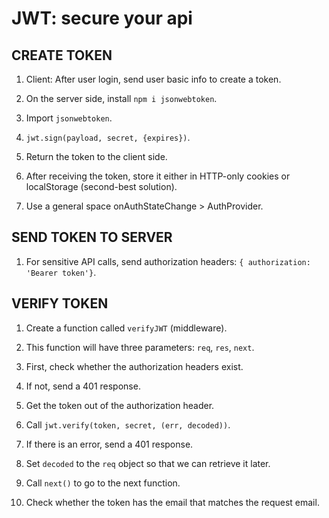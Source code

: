 # JWT: secure your api

## CREATE TOKEN

1. Client: After user login, send user basic info to create a token.

2. On the server side, install `npm i jsonwebtoken`.

3. Import `jsonwebtoken`.

4. `jwt.sign(payload, secret, {expires})`.

5. Return the token to the client side.

6. After receiving the token, store it either in HTTP-only cookies or localStorage (second-best solution).

7. Use a general space onAuthStateChange > AuthProvider.

## SEND TOKEN TO SERVER

1. For sensitive API calls, send authorization headers:
   `{ authorization: 'Bearer token'}`.

## VERIFY TOKEN

1. Create a function called `verifyJWT` (middleware).

2. This function will have three parameters: `req`, `res`, `next`.

3. First, check whether the authorization headers exist.

4. If not, send a 401 response.

5. Get the token out of the authorization header.

6. Call `jwt.verify(token, secret, (err, decoded))`.

7. If there is an error, send a 401 response.

8. Set `decoded` to the `req` object so that we can retrieve it later.

9. Call `next()` to go to the next function.

1. Check whether the token has the email that matches the request email.
